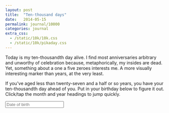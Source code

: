 ```yaml
---
layout: post
title:  "Ten-thousand days"
date:   2014-05-15
permalink: journal/10000
categories: journal
extra_css:
  - /static/10k/10k.css
  - /static/10k/pikaday.css
---
```


Today is my ten-thousandth day alive. I find most anniversaries arbitrary and unworthy of celebration because, metaphorically, my insides are dead. Yet, something about a one a five zeroes interests me. A more visually interesting marker than years, at the very least.

If you've aged less than twenty-seven and a half or so years, you have your ten-thousandth day ahead of you. Put in your birthday below to figure it out. Click/tap the month and year headings to jump quickly.

<section id="10k-module" class="module">
  <div class="inside">
    <input type="text" id="10k-datepicker" placeholder="Date of birth">
    <div class="results"></div>
  </div>
</section>

<script src="//ajax.googleapis.com/ajax/libs/jquery/1.11.1/jquery.min.js"></script>
<script src="/static/10k/lib.js"></script>
<script src="/static/10k/10k.js"></script>